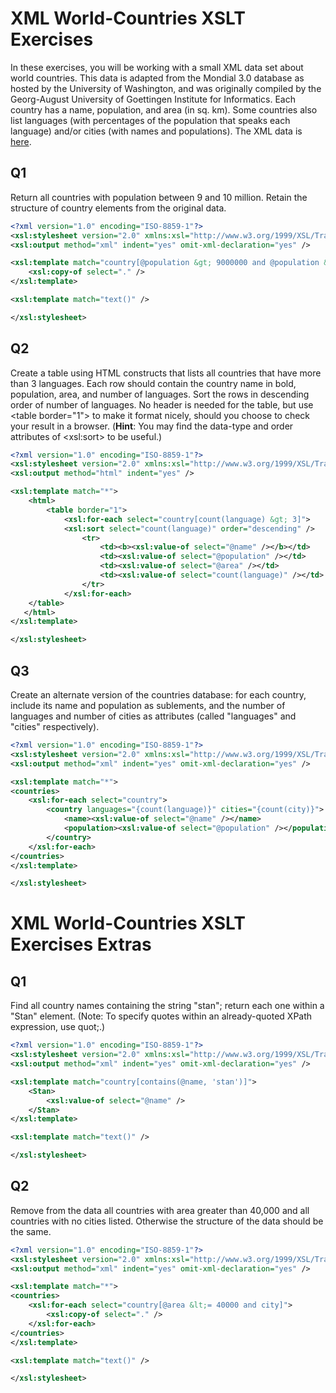 # XML World-Countries XSLT Exercises

In these exercises, you will be working with a small XML data set about world countries. This data is adapted from the Mondial 3.0 database as hosted by the University of Washington, and was originally compiled by the Georg-August University of Goettingen Institute for Informatics. Each country has a name, population, and area (in sq. km). Some countries also list languages (with percentages of the population that speaks each language) and/or cities (with names and populations). The XML data is [here](https://prod-c2g.s3.amazonaws.com/db/Winter2013/files/countries.xml).

## Q1

Return all countries with population between 9 and 10 million. Retain the structure of country elements from the original data.

```xml
<?xml version="1.0" encoding="ISO-8859-1"?>
<xsl:stylesheet version="2.0" xmlns:xsl="http://www.w3.org/1999/XSL/Transform">
<xsl:output method="xml" indent="yes" omit-xml-declaration="yes" />

<xsl:template match="country[@population &gt; 9000000 and @population &lt; 10000000]">
	<xsl:copy-of select="." />
</xsl:template>

<xsl:template match="text()" />

</xsl:stylesheet>
```

## Q2

Create a table using HTML constructs that lists all countries that have more than 3 languages. Each row should contain the country name in bold, population, area, and number of languages. Sort the rows in descending order of number of languages. No header is needed for the table, but use \<table border="1"\> to make it format nicely, should you choose to check your result in a browser. (**Hint**: You may find the data-type and order attributes of \<xsl:sort\> to be useful.)

```xml
<?xml version="1.0" encoding="ISO-8859-1"?>
<xsl:stylesheet version="2.0" xmlns:xsl="http://www.w3.org/1999/XSL/Transform">
<xsl:output method="html" indent="yes" />

<xsl:template match="*">
	<html>
		<table border="1">
			<xsl:for-each select="country[count(language) &gt; 3]">
			<xsl:sort select="count(language)" order="descending" />
				<tr>
					<td><b><xsl:value-of select="@name" /></b></td>
					<td><xsl:value-of select="@population" /></td>
					<td><xsl:value-of select="@area" /></td>
					<td><xsl:value-of select="count(language)" /></td>
				</tr>
			</xsl:for-each>
	</table>
   </html>
</xsl:template>

</xsl:stylesheet>
```

## Q3

Create an alternate version of the countries database: for each country, include its name and population as sublements, and the number of languages and number of cities as attributes (called "languages" and "cities" respectively).

```xml
<?xml version="1.0" encoding="ISO-8859-1"?>
<xsl:stylesheet version="2.0" xmlns:xsl="http://www.w3.org/1999/XSL/Transform">
<xsl:output method="xml" indent="yes" omit-xml-declaration="yes" />

<xsl:template match="*">
<countries>
	<xsl:for-each select="country">
		<country languages="{count(language)}" cities="{count(city)}">
			<name><xsl:value-of select="@name" /></name>
			<population><xsl:value-of select="@population" /></population>
		</country>
	</xsl:for-each>
</countries>
</xsl:template>

</xsl:stylesheet>
```

# XML World-Countries XSLT Exercises Extras

## Q1

Find all country names containing the string "stan"; return each one within a "Stan" element. (Note: To specify quotes within an already-quoted XPath expression, use quot;.)

```xml
<?xml version="1.0" encoding="ISO-8859-1"?>
<xsl:stylesheet version="2.0" xmlns:xsl="http://www.w3.org/1999/XSL/Transform">
<xsl:output method="xml" indent="yes" omit-xml-declaration="yes" />

<xsl:template match="country[contains(@name, 'stan')]">
	<Stan>
		<xsl:value-of select="@name" />
	</Stan>
</xsl:template>

<xsl:template match="text()" />

</xsl:stylesheet>
```

## Q2

Remove from the data all countries with area greater than 40,000 and all countries with no cities listed. Otherwise the structure of the data should be the same.

```xml
<?xml version="1.0" encoding="ISO-8859-1"?>
<xsl:stylesheet version="2.0" xmlns:xsl="http://www.w3.org/1999/XSL/Transform">
<xsl:output method="xml" indent="yes" omit-xml-declaration="yes" />

<xsl:template match="*">
<countries>
	<xsl:for-each select="country[@area &lt;= 40000 and city]">
		<xsl:copy-of select="." />
	</xsl:for-each>
</countries>
</xsl:template>

<xsl:template match="text()" />

</xsl:stylesheet>
```
